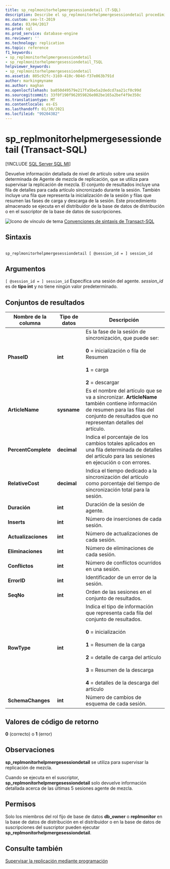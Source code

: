 ```yaml
---
title: sp_replmonitorhelpmergesessiondetail (T-SQL)
description: Describe el sp_replmonitorhelpmergesessiondetail procedimiento almacenado que devuelve información detallada de nivel de artículo sobre una sesión de Agente de mezcla de replicación específica.
ms.custom: seo-lt-2019
ms.date: 03/04/2017
ms.prod: sql
ms.prod_service: database-engine
ms.reviewer: ''
ms.technology: replication
ms.topic: reference
f1_keywords:
- sp_replmonitorhelpmergesessiondetail
- sp_replmonitorhelpmergesessiondetail_TSQL
helpviewer_keywords:
- sp_replmonitorhelpmergesessiondetail
ms.assetid: 805c92fc-3169-410c-984d-f37e063b791d
author: markingmyname
ms.author: maghan
ms.openlocfilehash: ba050d49579e217fa5be5a2dedcd7aa21cf0c99d
ms.sourcegitcommit: 33f0f190f962059826e002be165a2bef4f9e350c
ms.translationtype: MT
ms.contentlocale: es-ES
ms.lasthandoff: 01/30/2021
ms.locfileid: "99204382"
---
```

# <a name="sp_replmonitorhelpmergesessiondetail-transact-sql"></a>sp_replmonitorhelpmergesessiondetail (Transact-SQL)
[!INCLUDE [SQL Server SQL MI](../../includes/applies-to-version/sql-asdbmi.md)]

  Devuelve información detallada de nivel de artículo sobre una sesión determinada de Agente de mezcla de replicación, que se utiliza para supervisar la replicación de mezcla. El conjunto de resultados incluye una fila de detalles para cada artículo sincronizado durante la sesión. También incluye una fila que representa la inicialización de la sesión y filas que resumen las fases de carga y descarga de la sesión. Este procedimiento almacenado se ejecuta en el distribuidor de la base de datos de distribución o en el suscriptor de la base de datos de suscripciones.  
  
 ![Icono de vínculo de tema](../../database-engine/configure-windows/media/topic-link.gif "Icono de vínculo de tema") [Convenciones de sintaxis de Transact-SQL](../../t-sql/language-elements/transact-sql-syntax-conventions-transact-sql.md)  
  
## <a name="syntax"></a>Sintaxis  
  
```  
  
sp_replmonitorhelpmergesessiondetail [ @session_id = ] session_id  
```  
  
## <a name="arguments"></a>Argumentos  
`[ @session_id = ] session_id` Especifica una sesión del agente. *session_id* es de **tipo int** y no tiene ningún valor predeterminado.  
  
## <a name="result-sets"></a>Conjuntos de resultados  
  
|Nombre de la columna|Tipo de datos|Descripción|  
|-----------------|---------------|-----------------|  
|**PhaseID**|**int**|Es la fase de la sesión de sincronización, que puede ser:<br /><br /> **0** = inicialización o fila de Resumen<br /><br /> **1** = carga<br /><br /> **2** = descargar|  
|**ArticleName**|**sysname**|Es el nombre del artículo que se va a sincronizar. **ArticleName** también contiene información de resumen para las filas del conjunto de resultados que no representan detalles del artículo.|  
|**PercentComplete**|**decimal**|Indica el porcentaje de los cambios totales aplicados en una fila determinada de detalles del artículo para las sesiones en ejecución o con errores.|  
|**RelativeCost**|**decimal**|Indica el tiempo dedicado a la sincronización del artículo como porcentaje del tiempo de sincronización total para la sesión.|  
|**Duración**|**int**|Duración de la sesión de agente.|  
|**Inserts**|**int**|Número de inserciones de cada sesión.|  
|**Actualizaciones**|**int**|Número de actualizaciones de cada sesión.|  
|**Eliminaciones**|**int**|Número de eliminaciones de cada sesión.|  
|**Conflictos**|**int**|Número de conflictos ocurridos en una sesión.|  
|**ErrorID**|**int**|Identificador de un error de la sesión.|  
|**SeqNo**|**int**|Orden de las sesiones en el conjunto de resultados.|  
|**RowType**|**int**|Indica el tipo de información que representa cada fila del conjunto de resultados.<br /><br /> **0** = inicialización<br /><br /> **1** = Resumen de la carga<br /><br /> **2** = detalle de carga del artículo<br /><br /> **3** = Resumen de la descarga<br /><br /> **4** = detalles de la descarga del artículo|  
|**SchemaChanges**|**int**|Número de cambios de esquema de cada sesión.|  
  
## <a name="return-code-values"></a>Valores de código de retorno  
 **0** (correcto) o **1** (error)  
  
## <a name="remarks"></a>Observaciones  
 **sp_replmonitorhelpmergesessiondetail** se utiliza para supervisar la replicación de mezcla.  
  
 Cuando se ejecuta en el suscriptor, **sp_replmonitorhelpmergesessiondetail** solo devuelve información detallada acerca de las últimas 5 sesiones agente de mezcla.  
  
## <a name="permissions"></a>Permisos  
 Solo los miembros del rol fijo de base de datos **db_owner** o **replmonitor** en la base de datos de distribución en el distribuidor o en la base de datos de suscripciones del suscriptor pueden ejecutar **sp_replmonitorhelpmergesessiondetail**.  
  
## <a name="see-also"></a>Consulte también  
 [Supervisar la replicación mediante programación](../../relational-databases/replication/monitor/programmatically-monitor-replication.md)  
  
  
